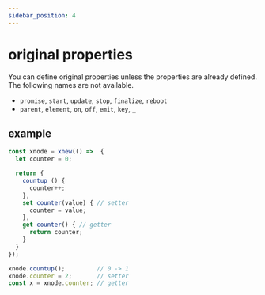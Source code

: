 ```yaml
---
sidebar_position: 4
---
```


# original properties
You can define original properties unless the properties are already defined.  
The following names are not available.
- `promise`, `start`, `update`, `stop`, `finalize`, `reboot`
- `parent`,  `element`, `on`, `off`, `emit`, `key`, `_`
## example

```js
const xnode = xnew(() =>  {
  let counter = 0;

  return {
    countup () {
      counter++;
    },
    set counter(value) { // setter
      counter = value;
    },
    get counter() { // getter
      return counter;
    }
  }
});

xnode.countup();         // 0 -> 1
xnode.counter = 2;       // setter
const x = xnode.counter; // getter
```
